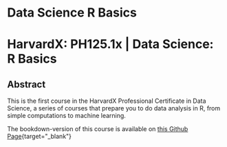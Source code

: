 # Data Science R Basics
# HarvardX: PH125.1x | Data Science: R Basics

## Abstract

This is the first course in the HarvardX Professional Certificate in Data Science, a series of courses that prepare you to do data analysis in R, from simple computations to machine learning.

The bookdown-version of this course is available on [this Github Page](https://1965eric.github.io/R_Basics/){target="_blank"}
